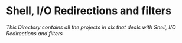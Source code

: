 <h1>Shell, I/O Redirections and filters</h1>
<i>This Directory contains all the projects in alx that deals with Shell, I/O Redirections and filters<i/>
